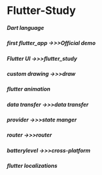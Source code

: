 # Flutter-Study

##### Dart language

##### first flutter_app   ->>>Official demo

##### Flutter UI          ->>>flutter_study 

##### custom drawing      ->>>draw

##### flutter animation 

##### data transfer       ->>>data transfer

##### provider            ->>>state manger

##### router              ->>>router

##### batterylevel        ->>>cross-platform

##### flutter localizations      

